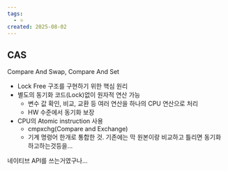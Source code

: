 ```yaml
---
tags:
  - ⭐️
created: 2025-08-02
---
```

## CAS
Compare And Swap, Compare And Set
- Lock Free 구조를 구현하기 위한 핵심 원리
- 별도의 동기화 코드(Lock)없이 원자적 연산 가능
	- 변수 값 확인, 비교, 교환 등 여러 연산을 하나의 CPU 연산으로 처리
	- HW 수준에서 동기화 보장
- CPU의 Atomic instruction 사용
	- cmpxchg(Compare and Exchange)
	- 기계 명령어 한개로 통합한 것. 기존에는 막 원본이랑 비교하고 틀리면 동기화 하고하는것등을...

네이티브 API를 쓰는거였구나...